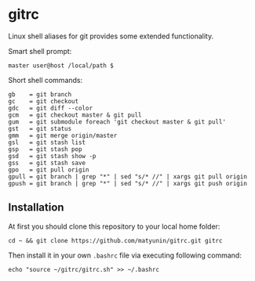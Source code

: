 gitrc
=====

Linux shell aliases for git provides some extended functionality.

Smart shell prompt:

```master user@host /local/path $```

Short shell commands:

```
gb    = git branch
gc    = git checkout
gdc   = git diff --color
gcm   = git checkout master & git pull
gum   = git submodule foreach 'git checkout master & git pull'
gst   = git status
gmm   = git merge origin/master
gsl   = git stash list
gsp   = git stash pop
gsd   = git stash show -p
gss   = git stash save
gpo   = git pull origin
gpull = git branch | grep "*" | sed "s/* //" | xargs git pull origin
gpush = git branch | grep "*" | sed "s/* //" | xargs git push origin
```

Installation
-----

At first you should clone this repository to your local home folder:

```cd ~ && git clone https://github.com/matyunin/gitrc.git gitrc```

Then install it in your own `.bashrc` file via executing following command:

```echo "source ~/gitrc/gitrc.sh" >> ~/.bashrc```
